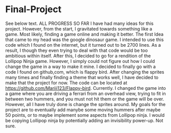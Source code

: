 # Final-Project
See below text. ALL PROGRESS SO FAR
I have had many ideas for this project. However, from the start, I gravitated towards something like a game. Most likely, finding a game online and making it better. The first Idea that came to my head was the google dinosaur game. I intended to use this code which I found on the internet, but it turned out to be 2700 lines. As a result, I though they even trying to deal with that code would be too ambitious within itself. After this, I decided to go for a rendition of the Lollipop Ninja game. However, I simply could not figure out how I could change the game in a way to make it mine. I decided to finally go with a code I found on github,com, which is flappy bird. After changing the sprites many times and finally finding a theme that works well, I have decided to make that the project for now. The code can be located at https://github.com/Mariii123/Flappy-bird. Currently. I changed the game into a game where you are driving a ferrari from an overhead view, trying to fit in between two hummers, and you must not hit them or the game will be over. However, all I have truly done is change the sprites around. My goals for the project are to eventually add manybe some moving hummers after maybe 50 points, or to maybe implement some aspects from Lollipop ninja. I would be copying Lollipop ninja by potentially adding an invisibility power-up. Not sure. 
